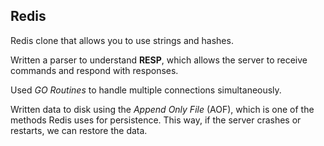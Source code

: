 ## Redis
Redis clone that allows you to use strings and hashes.

Written a parser to understand **RESP**, which allows the server to receive commands and respond with responses.

Used *GO Routines* to handle multiple connections simultaneously.

Written data to disk using the *Append Only File* (AOF), which is one of the methods Redis uses for persistence.
This way, if the server crashes or restarts, we can restore the data.
